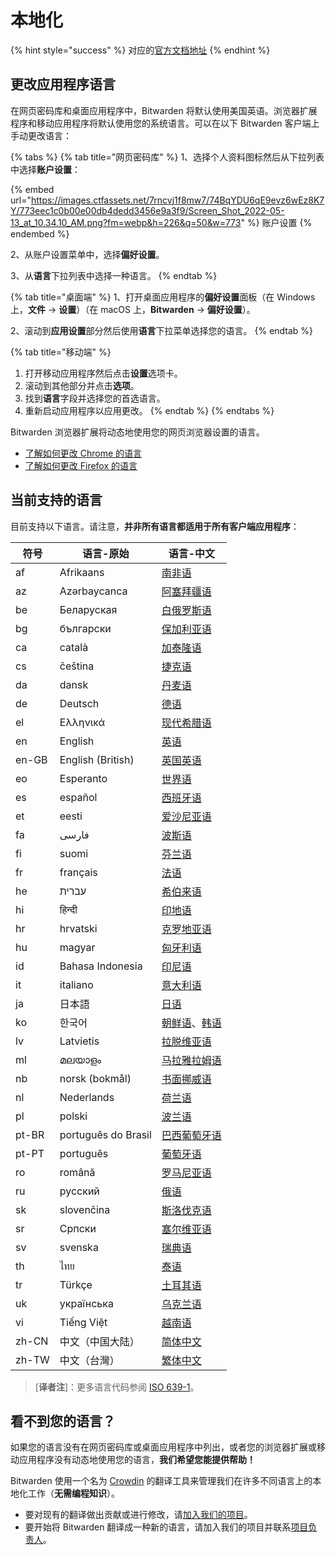 # 本地化

{% hint style="success" %}
对应的[官方文档地址](https://bitwarden.com/help/article/localization/)
{% endhint %}

## 更改应用程序语言 <a href="#change-app-language" id="change-app-language"></a>

在网页密码库和桌面应用程序中，Bitwarden 将默认使用美国英语。浏览器扩展程序和移动应用程序将默认使用您的系统语言。可以在以下 Bitwarden 客户端上手动更改语言：

{% tabs %}
{% tab title="网页密码库" %}
1、选择个人资料图标然后从下拉列表中选择**账户设置**：

{% embed url="https://images.ctfassets.net/7rncvj1f8mw7/74BqYDU6qE9evz6wEz8K7Y/773eec1c0b00e00db4dedd3456e9a3f9/Screen_Shot_2022-05-13_at_10.34.10_AM.png?fm=webp&h=226&q=50&w=773" %}
账户设置
{% endembed %}

2、从账户设置菜单中，选择**偏好设置**。

3、从**语言**下拉列表中选择一种语言。
{% endtab %}

{% tab title="桌面端" %}
1、打开桌面应用程序的**偏好设置**面板（在 Windows 上，**文件** → **设置**）（在 macOS 上，**Bitwarden** → **偏好设置**）。

2、滚动到**应用设置**部分然后使用**语言**下拉菜单选择您的语言。
{% endtab %}

{% tab title="移动端" %}
1. 打开移动应用程序然后点击**设置**选项卡。
2. 滚动到其他部分并点击**选项**。
3. 找到**语言**字段并选择您的首选语言。
4. 重新启动应用程序以应用更改。
{% endtab %}
{% endtabs %}

Bitwarden 浏览器扩展将动态地使用您的网页浏览器设置的语言。

* [了解如何更改 Chrome 的语言](https://support.google.com/chrome/answer/173424?co=GENIE.Platform%3DDesktop\&hl=zh-Hans)
* [了解如何更改 Firefox 的语言](https://support.mozilla.org/zh-CN/kb/%E4%BD%BF%E7%94%A8%E8%AF%AD%E8%A8%80%E5%8C%85%E6%94%B9%E5%8F%98Firefox%E7%95%8C%E9%9D%A2%E8%AF%AD%E8%A8%80)

## 当前支持的语言 <a href="#currently-supported-languages" id="currently-supported-languages"></a>

目前支持以下语言。请注意，**并非所有语言都适用于所有客户端应用程序**：

| 符号    | 语言-原始               | 语言-中文                                                                                                                   |
| ----- | ------------------- | ----------------------------------------------------------------------------------------------------------------------- |
| af    | Afrikaans           | [南非语](https://zh.wikipedia.org/wiki/%E5%8D%97%E9%9D%9E%E8%AA%9E)                                                        |
| az    | Azərbaycanca        | [阿塞拜疆语](https://zh.wikipedia.org/wiki/%E9%98%BF%E5%A1%9E%E6%8B%9C%E7%96%86%E8%AF%AD)                                    |
| be    | Беларуская          | [白俄罗斯语](https://zh.wikipedia.org/wiki/%E7%99%BD%E4%BF%84%E7%BD%97%E6%96%AF%E8%AF%AD)                                    |
| bg    | български           | [保加利亚语](https://zh.wikipedia.org/wiki/%E4%BF%9D%E5%8A%A0%E5%88%A9%E4%BA%9A%E8%AF%AD)                                    |
| ca    | català              | [加泰隆语](https://zh.wikipedia.org/wiki/%E5%8A%A0%E6%B3%B0%E9%9A%86%E8%AF%AD)                                              |
| cs    | čeština             | [捷克语](https://zh.wikipedia.org/wiki/%E6%8D%B7%E5%85%8B%E8%AF%AD)                                                        |
| da    | dansk               | [丹麦语](https://zh.wikipedia.org/wiki/%E4%B8%B9%E9%BA%A6%E8%AF%AD)                                                        |
| de    | Deutsch             | [德语](https://zh.wikipedia.org/wiki/%E5%BE%B7%E8%AF%AD)                                                                  |
| el    | Ελληνικά            | [现代希腊语](https://zh.wikipedia.org/wiki/%E5%B8%8C%E8%85%8A%E8%AF%AD)                                                      |
| en    | English             | [英语](https://zh.wikipedia.org/wiki/%E8%8B%B1%E8%AF%AD)                                                                  |
| en-GB | English (British)   | [英国英语](https://zh.wikipedia.org/wiki/%E8%8B%B1%E5%9C%8B%E8%8B%B1%E8%AA%9E)                                              |
| eo    | Esperanto           | [世界语](https://zh.wikipedia.org/wiki/%E4%B8%96%E7%95%8C%E8%AF%AD)                                                        |
| es    | español             | [西班牙语](https://zh.wikipedia.org/wiki/%E8%A5%BF%E7%8F%AD%E7%89%99%E8%AF%AD)                                              |
| et    | eesti               | [爱沙尼亚语](https://zh.wikipedia.org/wiki/%E7%88%B1%E6%B2%99%E5%B0%BC%E4%BA%9A%E8%AF%AD)                                    |
| fa    | فارسی               | [波斯语](https://zh.wikipedia.org/wiki/%E6%B3%A2%E6%96%AF%E8%AF%AD)                                                        |
| fi    | suomi               | [芬兰语](https://zh.wikipedia.org/wiki/%E8%8A%AC%E5%85%B0%E8%AF%AD)                                                        |
| fr    | français            | [法语](https://zh.wikipedia.org/wiki/%E6%B3%95%E8%AF%AD)                                                                  |
| he    | עברית               | [希伯来语](https://zh.wikipedia.org/wiki/%E5%B8%8C%E4%BC%AF%E6%9D%A5%E8%AF%AD)                                              |
| hi    | हिन्दी              | [印地语](https://zh.wikipedia.org/wiki/%E5%8D%B0%E5%9C%B0%E8%AF%AD)                                                        |
| hr    | hrvatski            | [克罗地亚语](https://zh.wikipedia.org/wiki/%E5%85%8B%E7%BD%97%E5%9C%B0%E4%BA%9A%E8%AF%AD)                                    |
| hu    | magyar              | [匈牙利语](https://zh.wikipedia.org/wiki/%E5%8C%88%E7%89%99%E5%88%A9%E8%AF%AD)                                              |
| id    | Bahasa Indonesia    | [印尼语](https://zh.wikipedia.org/wiki/%E5%8D%B0%E5%B0%BC%E8%AF%AD)                                                        |
| it    | italiano            | [意大利语](https://zh.wikipedia.org/wiki/%E6%84%8F%E5%A4%A7%E5%88%A9%E8%AF%AD)                                              |
| ja    | 日本語                 | [日语](https://zh.wikipedia.org/wiki/%E6%97%A5%E8%AF%AD)                                                                  |
| ko    | 한국어                 | [朝鲜语](https://zh.wikipedia.org/wiki/%E6%9C%9D%E9%B2%9C%E8%AF%AD)、[韩语](https://zh.wikipedia.org/wiki/%E9%9F%A9%E8%AF%AD) |
| lv    | Latvietis           | [拉脱维亚语](https://zh.wikipedia.org/wiki/%E6%8B%89%E8%84%B1%E7%BB%B4%E4%BA%9A%E8%AF%AD)                                    |
| ml    | മലയാളം              | [马拉雅拉姆语](https://zh.wikipedia.org/wiki/%E9%A9%AC%E6%8B%89%E9%9B%85%E6%8B%89%E5%A7%86%E8%AF%AD)                          |
| nb    | norsk (bokmål)      | [书面挪威语](https://zh.wikipedia.org/wiki/%E6%9B%B8%E9%9D%A2%E6%8C%AA%E5%A8%81%E8%AA%9E)                                    |
| nl    | Nederlands          | [荷兰语](https://zh.wikipedia.org/wiki/%E8%8D%B7%E5%85%B0%E8%AF%AD)                                                        |
| pl    | polski              | [波兰语](https://zh.wikipedia.org/wiki/%E6%B3%A2%E5%85%B0%E8%AF%AD)                                                        |
| pt-BR | português do Brasil | [巴西葡萄牙语](https://zh.wikipedia.org/zh-tw/%E5%B7%B4%E8%A5%BF%E8%91%A1%E8%90%84%E7%89%99%E8%AF%AD)                         |
| pt-PT | português           | [葡萄牙语](https://zh.wikipedia.org/wiki/%E8%91%A1%E8%90%84%E7%89%99%E8%AF%AD)                                              |
| ro    | română              | [罗马尼亚语](https://zh.wikipedia.org/wiki/%E7%BD%97%E9%A9%AC%E5%B0%BC%E4%BA%9A%E8%AF%AD)                                    |
| ru    | русский             | [俄语](https://zh.wikipedia.org/wiki/%E4%BF%84%E8%AF%AD)                                                                  |
| sk    | slovenčina          | [斯洛伐克语](https://zh.wikipedia.org/wiki/%E6%96%AF%E6%B4%9B%E4%BC%90%E5%85%8B%E8%AF%AD)                                    |
| sr    | Српски              | [塞尔维亚语](https://zh.wikipedia.org/wiki/%E5%A1%9E%E5%B0%94%E7%BB%B4%E4%BA%9A%E8%AF%AD)                                    |
| sv    | svenska             | [瑞典语](https://zh.wikipedia.org/wiki/%E7%91%9E%E5%85%B8%E8%AF%AD)                                                        |
| th    | ไทย                 | [泰语](https://zh.wikipedia.org/wiki/%E6%B3%B0%E8%AF%AD)                                                                  |
| tr    | Türkçe              | [土耳其语](https://zh.wikipedia.org/wiki/%E5%9C%9F%E8%80%B3%E5%85%B6%E8%AF%AD)                                              |
| uk    | українська          | [乌克兰语](https://zh.wikipedia.org/wiki/%E4%B9%8C%E5%85%8B%E5%85%B0%E8%AF%AD)                                              |
| vi    | Tiếng Việt          | [越南语](https://zh.wikipedia.org/wiki/%E8%B6%8A%E5%8D%97%E8%AF%AD)                                                        |
| zh-CN | 中文（中国大陆）            | [简体中文](https://zh.wikipedia.org/wiki/%E7%AE%80%E5%8C%96%E5%AD%97)                                                       |
| zh-TW | 中文（台灣）              | [繁体中文](https://zh.wikipedia.org/wiki/%E7%B9%81%E4%BD%93%E5%AD%97)                                                       |

> \[**译者注**]：更多语言代码参阅 [ISO 639-1](https://zh.wikipedia.org/wiki/ISO\_639-1)。

## 看不到您的语言？ <a href="#dont-see-your-language" id="dont-see-your-language"></a>

如果您的语言没有在网页密码库或桌面应用程序中列出，或者您的浏览器扩展或移动应用程序没有动态地使用您的语言，**我们希望您能提供帮助！**

Bitwarden 使用一个名为 [Crowdin](https://crowdin.com/) 的翻译工具来管理我们在许多不同语言上的本地化工作（**无需编程知识**）。

* 要对现有的翻译做出贡献或进行修改，请[加入我们的项目](https://crowdin.com/projects/kspearrin)。
* 要开始将 Bitwarden 翻译成一种新的语言，请加入我们的项目并联系[项目负责人](https://crowdin.com/profile/tgreer)。
